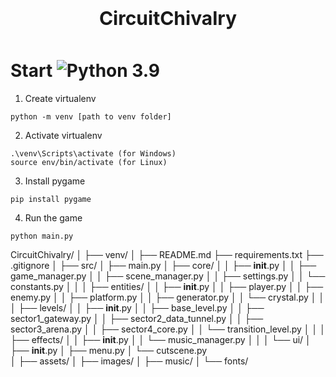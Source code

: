 <h1 style="font-size: 30px; text-align: center; margin: 15px; padding: 10px;">CircuitChivalry</h1> 

# Start  ![Python 3.9](https://img.shields.io/badge/python-3.9-blue.svg)

1. Create virtualenv
```
python -m venv [path to venv folder]
```

2. Activate virtualenv
``` 
.\venv\Scripts\activate (for Windows)
source env/bin/activate (for Linux)
```

3. Install pygame
``` 
pip install pygame
```

4. Run the game
```
python main.py
```

CircuitChivalry/
│
├── venv/
│
├── README.md
├── requirements.txt
├── .gitignore
│
├── src/
│   ├── main.py
│   ├── core/
│   │   ├── __init__.py
│   │   ├── game_manager.py
│   │   ├── scene_manager.py
│   │   ├── settings.py
│   │   └── constants.py
│   │
│   ├── entities/
│   │   ├── __init__.py
│   │   ├── player.py
│   │   ├── enemy.py
│   │   ├── platform.py
│   │   ├── generator.py
│   │   └── crystal.py
│   │
│   ├── levels/
│   │   ├── __init__.py
│   │   ├── base_level.py
│   │   ├── sector1_gateway.py
│   │   ├── sector2_data_tunnel.py
│   │   ├── sector3_arena.py
│   │   ├── sector4_core.py
│   │   └── transition_level.py
│   │
│   ├── effects/
│   │   ├── __init__.py
│   │   └── music_manager.py
│   │
│   └── ui/
│       ├── __init__.py
│       ├── menu.py
│       └── cutscene.py    
│
├── assets/
│   ├── images/
│   ├── music/
│   └── fonts/
